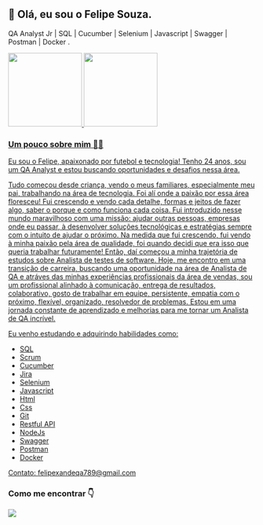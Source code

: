  <h2>👋 Olá, eu sou o Felipe Souza.</h2>
<p>QA Analyst Jr | SQL | Cucumber | Selenium | Javascript | Swagger | Postman | Docker .</p>

<div>
  <a href="https://github.com/felipesouzaadev">
  <img height="150em" src="https://github-readme-stats.vercel.app/api?username=felipesouzaadev&show_icons=true&theme=vue-dark&include_all_commits=true&count_private=true"/>
  <img height="150em" src="https://github-readme-stats.vercel.app/api/top-langs/?username=felipesouzaadev&layout=compact&langs_count=7&theme=vue-dark"/>
</div>

<h3>Um pouco sobre mim 👨‍💻</h3>
<p>Eu sou o Felipe, apaixonado por futebol e tecnologia! Tenho 24 anos, sou um QA Analyst e estou buscando oportunidades e desafios nessa área.

Tudo começou desde criança, vendo o meus familiares, especialmente meu pai, trabalhando na área de tecnologia. Foi alí onde a paixão por essa área floresceu! Fui crescendo e vendo cada detalhe, formas e jeitos de fazer algo, saber o porque e como funciona cada coisa. Fui introduzido nesse mundo maravilhoso com uma missão: ajudar outras pessoas, empresas onde eu passar, à desenvolver soluções tecnológicas e estratégias sempre com o intuito de ajudar o próximo. Na medida que fui crescendo, fui vendo à minha paixão pela área de qualidade, foi quando decidi que era isso que queria trabalhar futuramente! Então, daí começou a minha trajetória de estudos sobre Analista de testes de software. Hoje, me encontro em uma transição de carreira, buscando uma oportunidade na área de Analista de QA e atráves das minhas experiências profissionais da área de vendas, sou um profissional alinhado à comunicação, entrega de resultados, colaborativo, gosto de trabalhar em equipe, persistente, empatia com o próximo, flexível, organizado, resolvedor de problemas. Estou em uma jornada constante de aprendizado e melhorias para me tornar um Analista de QA incrível.

Eu venho estudando e adquirindo habilidades como:

- SQL
- Scrum
- Cucumber
- Jira
- Selenium
- Javascript
- Html
- Css
- Git
- Restful API
- NodeJs
- Swagger
- Postman
- Docker


Contato: felipexandeqa789@gmail.com</p>

<h3>Como me encontrar 👇</h3>
 <a href="https://www.linkedin.com/in/felipexandeqa/" target="_blank"><img src="https://img.shields.io/badge/-LinkedIn-%230077B5?style=for-the-badge&logo=linkedin&logoColor=white" target="_blank"></a> 

<!---
felipesouzaadev/felipesouzaadev is a ✨ special ✨ repository because its `README.md` (this file) appears on your GitHub profile.
You can click the Preview link to take a look at your changes.
--->
